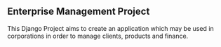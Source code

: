## Enterprise Management Project

This Django Project aims to create an application which may be used in corporations in order to manage clients, products and finance. 